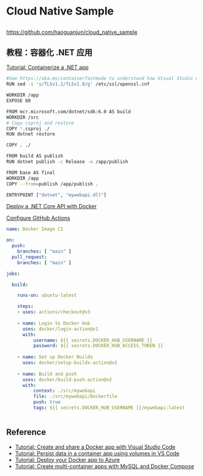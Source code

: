 # Cloud Native Sample

##

https://github.com/haoguanjun/cloud_native_sample

## 教程：容器化 .NET 应用

[Tutorial: Containerize a .NET app](https://docs.microsoft.com/en-us/dotnet/core/docker/build-container?tabs=windows)

```bash
#See https://aka.ms/containerfastmode to understand how Visual Studio uses this Dockerfile to FROM  mcr.microsoft.com/dotnet/aspnet:6.0 AS base
RUN sed -i 's/TLSv1.2/TLSv1.0/g' /etc/ssl/openssl.cnf

WORKDIR /app
EXPOSE 80

FROM mcr.microsoft.com/dotnet/sdk:6.0 AS build
WORKDIR /src
# Copy csproj and restore
COPY *.csproj ./
RUN dotnet restore

COPY . ./

FROM build AS publish
RUN dotnet publish -c Release -o /app/publish

FROM base AS final
WORKDIR /app
COPY --from=publish /app/publish .

ENTRYPOINT ["dotnet", "mywebapi.dll"]
```

[Deploy a .NET Core API with Docker](https://dotnetplaybook.com/deploy-a-net-core-api-with-docker/)

[Configure GitHub Actions](https://docs.docker.com/ci-cd/github-actions/)

```yaml
name: Docker Image CI

on:
  push:
    branches: [ "main" ]
  pull_request:
    branches: [ "main" ]

jobs:

  build:

    runs-on: ubuntu-latest

    steps:
    - uses: actions/checkout@v3
    
    - name: Login to Docker Hub
      uses: docker/login-action@v1
      with:
          username: ${{ secrets.DOCKER_HUB_USERNAME }}
          password: ${{ secrets.DOCKER_HUB_ACCESS_TOKEN }}
    
    - name: Set up Docker Buildx
      uses: docker/setup-buildx-action@v1
    
    - name: Build and push
      uses: docker/build-push-action@v2
      with:
          context: ./src/mywebapi 
          file: ./src/mywebapi/Dockerfile
          push: true
          tags: ${{ secrets.DOCKER_HUB_USERNAME }}/mywebapi:latest
   
```

## Reference

* [Tutorial: Create and share a Docker app with Visual Studio Code](https://docs.microsoft.com/en-us/visualstudio/docker/tutorials/docker-tutorial)
* [Tutorial: Persist data in a container app using volumes in VS Code](https://docs.microsoft.com/en-us/visualstudio/docker/tutorials/tutorial-persist-data-layer-docker-app-with-vscode)
* [Tutorial: Deploy your Docker app to Azure](https://docs.microsoft.com/en-us/visualstudio/docker/tutorials/tutorial-deploy-docker-app-azure)
* [Tutorial: Create multi-container apps with MySQL and Docker Compose](https://docs.microsoft.com/en-us/visualstudio/docker/tutorials/tutorial-multi-container-app-mysql)